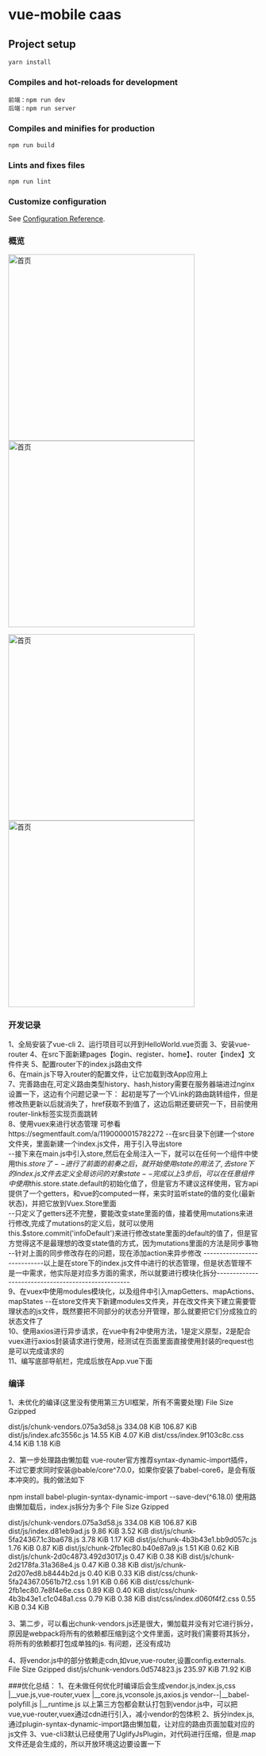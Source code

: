# vue-mobile caas 

## Project setup
```
yarn install
```
### Compiles and hot-reloads for development
```
前端：npm run dev
后端：npm run server
```
### Compiles and minifies for production
```
npm run build
```
### Lints and fixes files
```
npm run lint
```
### Customize configuration
See [Configuration Reference](https://cli.vuejs.org/config/).


### 概览
<img src="https://github.com/yangdongMC/vue-mobile/blob/master/src/assets/index.jpeg" width="375" margin="20" alt='首页'>  <img src="https://github.com/yangdongMC/vue-mobile/blob/master/src/assets/list.png" width="375" alt='首页'>  

<img src="https://github.com/yangdongMC/vue-mobile/blob/master/src/assets/video.png" width="375" margin="20" alt='首页'>  <img src="https://github.com/yangdongMC/vue-mobile/blob/master/src/assets/socket.png" width="375" alt='首页'>  

### 开发记录
1、全局安装了vue-cli
2、运行项目可以开到HelloWorld.vue页面
3、安装vue-router 
4、在src下面新建pages【login、register、home】、router【index】文件件夹
5、配置router下的index.js路由文件  
6、在main.js下导入router的配置文件，让它加载到改App应用上  
7、完善路由在,可定义路由类型history、hash,history需要在服务器端进过nginx设置一下，这边有个问题记录一下：
起初是写了一个VLink的路由跳转组件，但是修改热更新以后就消失了，href获取不到值了，这边后期还要研究一下，目前使用router-link标签实现页面跳转  
8、使用vuex来进行状态管理 可参看https://segmentfault.com/a/1190000015782272
  --在src目录下创建一个store文件夹，里面新建一个index.js文件，用于引入导出store  
  --接下来在main.js中引入store,然后在全局注入一下，就可以在任何一个组件中使用this.$store了  
  --进行了前面的前奏之后，就开始使用state的用法了,去store下的index.js文件去定义全局访问的对象state  
  --完成以上3步后，可以在任意组件中使用this.$store.state.default的初始化值了，但是官方不建议这样使用，官方api提供了一个getters，和vue的computed一样，来实时监听state的值的变化(最新状态)，并把它放到Vuex.Store里面  
  --只定义了getters还不完整，要能改变state里面的值，接着使用mutations来进行修改,完成了mutations的定义后，就可以使用this.$store.commit('infoDefault')来进行修改state里面的default的值了，但是官方觉得这不是最理想的改变state值的方式，因为mutations里面的方法是同步事物  
  --针对上面的同步修改存在的问题，现在添加action来异步修改
----------------------------以上是在store下的index.js文件中进行的状态管理，但是状态管理不是一中需求，他实际是对应多方面的需求，所以就要进行模块化拆分---------------------------------------------------  
9、在vuex中使用modules模块化，以及组件中引入mapGetters、mapActions、mapStates
  --在store文件夹下新建modules文件夹，并在改文件夹下建立需要管理状态的js文件，既然要把不同部分的状态分开管理，那么就要把它们分成独立的状态文件了  
10、使用axios进行异步请求，在vue中有2中使用方法，1是定义原型，2是配合vuex进行axios封装请求进行使用，经测试在页面里面直接使用封装的request也是可以完成请求的  
11、编写底部导航栏，完成后放在App.vue下面

### 编译
1、未优化的编译(这里没有使用第三方UI框架，所有不需要处理)
File                                 Size               Gzipped

  dist/js/chunk-vendors.075a3d58.js    334.08 KiB         106.87 KiB
  dist/js/index.afc3556c.js            14.55 KiB          4.07 KiB
  dist/css/index.9f103c8c.css          4.14 KiB           1.18 KiB

2、第一步处理路由懒加载
vue-router官方推荐syntax-dynamic-import插件，不过它要求同时安装@bable/core^7.0.0，如果你安装了babel-core6，是会有版本冲突的。我的做法如下

npm install babel-plugin-syntax-dynamic-import --save-dev(^6.18.0)
使用路由懒加载后，index.js拆分为多个
File                                    Size              Gzipped

  dist/js/chunk-vendors.075a3d58.js       334.08 KiB        106.87 KiB
  dist/js/index.d81eb9ad.js               9.86 KiB          3.52 KiB
  dist/js/chunk-5fa24367.1c3ba678.js      3.78 KiB          1.17 KiB
  dist/js/chunk-4b3b43e1.bb9d057c.js      1.76 KiB          0.87 KiB
  dist/js/chunk-2fb1ec80.b40e87a9.js      1.51 KiB          0.62 KiB
  dist/js/chunk-2d0c4873.492d3017.js      0.47 KiB          0.38 KiB
  dist/js/chunk-2d2178fa.31a368e4.js      0.47 KiB          0.38 KiB
  dist/js/chunk-2d207ed8.b8444b2d.js      0.40 KiB          0.33 KiB
  dist/css/chunk-5fa24367.0561b7f2.css    1.91 KiB          0.66 KiB
  dist/css/chunk-2fb1ec80.7e8f4e6e.css    0.89 KiB          0.40 KiB
  dist/css/chunk-4b3b43e1.c1c048a1.css    0.79 KiB          0.38 KiB
  dist/css/index.d060f4f2.css             0.55 KiB          0.34 KiB

3、第二步，可以看出chunk-vendors.js还是很大，懒加载并没有对它进行拆分，原因是webpack将所有的依赖都压缩到这个文件里面，这时我们需要将其拆分，将所有的依赖都打包成单独的js.
有问题，还没有成功

4、将vendor.js中的部分依赖走cdn,如vue,vue-router,设置config.externals.
File                                    Size              Gzipped
dist/js/chunk-vendors.0d574823.js       235.97 KiB        71.92 KiB

###优化总结：
1、在未做任何优化时编译后会生成vendor.js,index.js,css
        |__vue.js,vue-router,vuex
        |__core.js,vconsole.js,axios.js
vendor--|__babel-polyfill.js
        |__runtime.js
以上第三方包都会默认打包到vendor.js中，可以把vue,vue-router,vuex通过cdn进行引入，减小vendor的包体积
2、拆分index.js,通过plugin-syntax-dynamic-import路由懒加载，让对应的路由页面加载对应的js文件
3、vue-cli3默认已经使用了UglifyJsPlugin，对代码进行压缩，但是.map文件还是会生成的，所以开放环境这边要设置一下